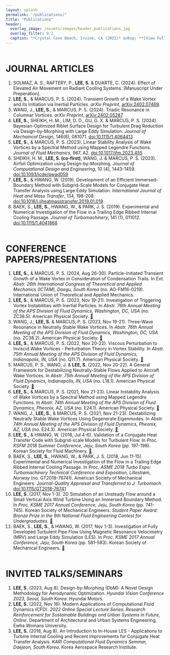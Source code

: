 ```yaml
---
layout: splash
permalink: "/publications/"
title: "Publications"
header:
  overlay_image: /assets/images/header_publications.jpg
  overlay_filter: 0.2
  caption: "*Crystal Cove Beach, Irvine, CA (2022)* &nbsp; **[View Full-image](/assets/photographs/reef_point_crystal_cove_2022.jpg)**"
---
```


# JOURNAL ARTICLES

1. SOLMAZ, A. S., RAFTERY, P., **LEE, S.** & DUARTE, C. (2024). Effect of Elevated Air Movement on Radiant Cooling Systems. [Manuscript Under Preperation].
1. **LEE, S.**, & MARCUS, P. S. (2024). Transient Growth of a Wake Vortex and its Initiation via Inertial Particles. *arXiv Preprint*, [arXiv:2402.07469](https://arxiv.org/abs/2402.07469).
1. WANG, J., **LEE, S.**, & MARCUS, P. S. (2024). Triadic Resonance in Columnar Vortices. *arXiv Preprint*, [arXiv:2402.05287](https://arxiv.org/abs/2402.05287).
1. **LEE, S.**, SHEIKH, H. M., LIM, D. D., GU, G. X. & MARCUS, P. S. (2024). Bayesian-Optimized Riblet Surface Design for Turbulent Drag Reduction via Design-by-Morphing with Large Eddy Simulation. *Journal of Mechaincal Design*, 146(8), 081071. [doi:10.1115/1.4064413](https://doi.org/10.1115/1.4064413)
1. **LEE, S.**, & MARCUS, P. S. (2023). Linear Stability Analysis of Wake Vortices by a Spectral Method using Mapped Legendre Functions. *Journal of Fluid Mechanics*, 967, A2. [doi:10.1017/jfm.2023.455](https://doi.org/10.1017/jfm.2023.455)
1. SHEIKH, H. M., **LEE, S. (co-first)**, WANG, J. & MARCUS, P. S. (2023). Airfoil Optimization using Design-by-Morphing. *Journal of Computational Design and Engineering*, 10 (4), 1443-1459. [doi:10.1093/jcde/qwad059](
https://doi.org/10.1093/jcde/qwad059)
1. **LEE, S.**, & HWANG, W. (2019). Development of an Efficient Immersed-Boundary Method with Subgrid-Scale Models for Conjugate Heat Transfer Analysis using Large Eddy Simulation. *International Journal of Heat and Mass Transfer*, 134, 198-208. [doi:10.1016/j.ijheatmasstransfer.2019.01.019](https://doi.org/10.1016/j.ijheatmasstransfer.2019.01.019)
1. BAEK, S., **LEE, S.**, HWANG, W., & PARK, J. S. (2019). Experimental and Numerical Investigation of the Flow in a Trailing Edge Ribbed Internal Cooling Passage. *Journal of Turbomachinery*, 141 (1), 011012. [doi:10.1115/1.4041868](https://doi.org/10.1115/1.4041868)


# CONFERENCE PAPERS/PRESENTATIONS

1. **LEE, S.**, & MARCUS, P. S. (2024, Aug 26-30). Particle-Initiated Transient Growth of a Wake Vortex in Consideration of Condensation Trails. In *Ext. Abstr. 26th International Congress of Theoretical and Applied Mechanics (ICTAM), Daegu, South Korea* (no. AO-FM16-0219). International Union of Theoretical and Applied Mechanics.
1. **LEE, S.**, & MARCUS, P. S. (2023, Nov 19-21). Investigation of Triggering Vortex Instabilities with Inertial Particles. In *Abstr. 76th Annual Meeting of the APS Division of Fluid Dynamics, Washington, DC, USA* (no. ZC38.5). American Physical Society. [:link:](https://meetings.aps.org/Meeting/DFD23/Session/ZC38.5)
1. WANG, J., **LEE, S.** & MARCUS, P. S. (2023, Nov 19-21). Three-Wave Resonance in Neutrally Stable Wake Vortices. In *Abstr. 76th Annual Meeting of the APS Division of Fluid Dynamics, Washington, DC, USA* (no. ZC38.2). American Physical Society. [:link:](https://meetings.aps.org/Meeting/DFD23/Session/ZC38.2)
1. **LEE, S.**, & MARCUS, P. S. (2022, Nov 20-22). Viscous Perturbation to Inviscid Wake Vortices - Perturbation Theory in Vortex Stability. In *Abstr. 75th Annual Meeting of the APS Division of Fluid Dynamics, Indianapolis, IN, USA* (no. Q11.7). American Physical Society. [:link:](https://meetings.aps.org/Meeting/DFD22/Session/Q11.7)
1. MARCUS, P. S., WANG, J. & **LEE, S.** (2022, Nov 20-22). A General Framework for Destabilizing Neutrally-Stable Flows Applied to Aircraft Wake Vortices. In *Abstr. 75th Annual Meeting of the APS Division of Fluid Dynamics, Indianapolis, IN, USA* (no. L18.1). American Physical Society. [:link:](https://meetings.aps.org/Meeting/DFD22/Session/L18.1)
1. **LEE, S.**, & MARCUS, P. S. (2021, Nov 21-23). Linear Instability Analysis of Wake Vortices by a Spectral Method using Mapped Legendre Functions. In *Abstr. 74th Annual Meeting of the APS Division of Fluid Dynamics, Pheonix, AZ, USA* (no. E24.1). American Physical Society. [:link:](https://meetings.aps.org/Meeting/DFD21/Session/E24.1)
1. WANG, J., **LEE, S.**, & MARCUS, P. S. (2021, Nov 21-23). Destabilizing Neutrally Stable Wake Vortices Using Degenerate Eigenmodes. In *Abstr. 74th Annual Meeting of the APS Division of Fluid Dynamics, Pheonix, AZ, USA* (no. E24.3). American Physical Society. [:link:](https://meetings.aps.org/Meeting/DFD21/Session/E24.3)
1. **LEE, S.**, & HWANG, W. (2018, Jul 4-6). Validation of a Conjugate Heat Transfer Code with Subgrid-scale Models for Turbulent Flow. In *Proc. KSFM 2018 Summer Conference, Jeju, South Korea* (pp. 197-198). Korean Society for Fluid Machinery. [:link:](http://www.dbpia.co.kr/journal/articleDetail?nodeId=NODE07536688&language=ko_KR)
1. BAEK, S., **LEE, S.**, HWANG, W., & PARK, J. S. (2018, Jun 11-15). Experimental and Numerical Investigation of the Flow in a Trailing Edge Ribbed Internal Cooling Passage. In *Proc. ASME 2018 Turbo Expo: Turbomachinery Technical Conference and Exposition, Lillestrøm, Norway*  (no. GT2018-76741). American Society of Mechanical Engineers. *Journal-Quality Appraisal and Transferred to J. Turbomach.* [doi:10.1115/GT2018-76741](https://doi.org/10.1115/GT2018-76741)
1. **LEE, S.** (2017, Nov 1-3). 2D Simulation of an Unsteady Flow around a Small Vertical Axis Wind Turbine Using an Immersed Boundary Method. In *Proc. KSME 2017 Annual Conference, Jeju, South Korea* (pp. 741-745). Korean Society of Mechanical Engineers. *Student Paper Award: Bronze Prize in the 9th National Fluid Engineering Contest for Undergraduates*. [:link:](http://www.dbpia.co.kr/journal/articleDetail?nodeId=NODE07287580&language=ko_KR#)
1. BAEK, S., **LEE, S.**, & HWANG, W. (2017, Nov 1-3). Investigation of Fully Developed Turbulent Pipe Flow Using Magnetic Resonance Velocimetry (MRV) and Large Eddy Simulation (LES). In *Proc. KSME 2017 Annual Conference, Jeju, South Korea* (pp. 581-583). Korean Society of Mechanical Engineers. [:link:](http://www.dbpia.co.kr/journal/articleDetail?nodeId=NODE07287540&language=ko_KR#)

# INVITED TALKS/SEMINARS

1. **LEE, S.** (2023, Aug 8). Design-by-Morphing (DbM): A Novel Design Methodology for Aerodynamic Optimization. *Hyundai Vision Conference 2023, Seoul, South Korea*. Hyundai Motors.
2. **LEE, S.** (2022, Nov 16). Modern Applications of Computational Fluid Dynamics (CFD). *2022 Online Special Lecture Series: Research Reinforcement for Sustainable Buildings and Urban Systems in Future, Online*. Department of Architectural and Urban Systems Engineering, Ewha Womans University.
3. **LEE, S.** (2018, Aug 8). An Introduction to In-House LES - Applications to Turbine Internal Cooling and Recent Improvements for Conjugate Heat Transfer Analysis. *KARI Computational Fluid Dynamics Seminar, Daejeon, South Korea*. Korea Aerospace Research Institute.

<style type="text/css">
h1 {
	margin-top:2em;
}
h3 {
	margin-top:0.5em;
}
</style>